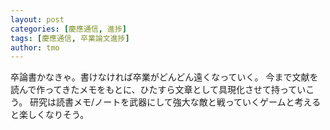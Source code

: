 ```yaml
---
layout: post
categories: [慶應通信, 進捗]
tags: [慶應通信, 卒業論文進捗]
author: tmo
---
```

卒論書かなきゃ。書けなければ卒業がどんどん遠くなっていく。
今まで文献を読んで作ってきたメモをもとに、ひたすら文章として具現化させて持っていこう。
研究は読書メモ/ノートを武器にして強大な敵と戦っていくゲームと考えると楽しくなりそう。

